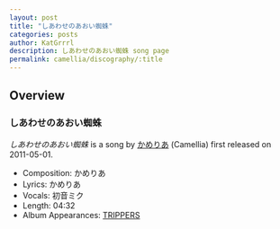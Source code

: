 ```yaml
---
layout: post
title: "しあわせのあおい蜘蛛"
categories: posts
author: KatGrrrl
description: しあわせのあおい蜘蛛 song page
permalink: camellia/discography/:title
---
```


## Overview

### しあわせのあおい蜘蛛

*しあわせのあおい蜘蛛* is a song by [かめりあ](/camellia) (Camellia) first released on 2011-05-01.

* Composition: かめりあ
* Lyrics: かめりあ
* Vocals: 初音ミク
* Length: 04:32
* Album Appearances: [TRIPPERS](<{% link postsInclude/_posts/camellia/albums/TRIPPERS/2023-12-06-TRIPPERS.md %}>)
